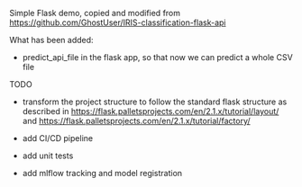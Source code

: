 Simple Flask demo, copied and modified from https://github.com/GhostUser/IRIS-classification-flask-api

What has been added:

* predict_api_file in the flask app, so that now we can predict a whole CSV file

TODO

* transform the project structure to follow the standard flask structure as described in https://flask.palletsprojects.com/en/2.1.x/tutorial/layout/ and https://flask.palletsprojects.com/en/2.1.x/tutorial/factory/

* add CI/CD pipeline

* add unit tests

* add mlflow tracking and model registration
